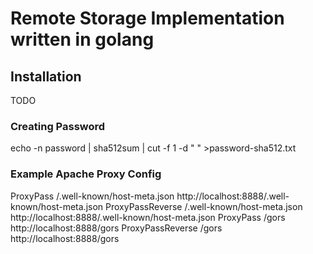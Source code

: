 # Remote Storage Implementation written in golang
## Installation
TODO
### Creating Password
echo -n password | sha512sum | cut -f 1 -d " " >password-sha512.txt
### Example Apache Proxy Config
ProxyPass /.well-known/host-meta.json http://localhost:8888/.well-known/host-meta.json
ProxyPassReverse /.well-known/host-meta.json http://localhost:8888/.well-known/host-meta.json
ProxyPass /gors http://localhost:8888/gors
ProxyPassReverse /gors http://localhost:8888/gors